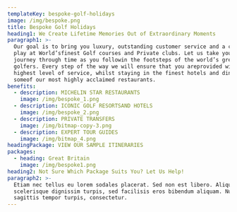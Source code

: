 ```yaml
---
templateKey: bespoke-golf-holidays
image: /img/bespoke.png
title: Bespoke Golf Holidays
heading1: We Create Lifetime Memories Out of Extraordinary Moments
paragraph1: >-
  Our goal is to bring you luxury, outstanding customer service and a chance to
  play at World’sfinest Golf courses and Private clubs. Let us take you on a
  journey through time as you followin the footsteps of the world’s great
  golfers. Every step of the way we will ensure that you areprovided with the
  highest level of service, whilst staying in the finest hotels and dining in
  someof our most highly acclaimed restaurants.
benefits:
  - description: MICHELIN STAR RESTAURANTS
    image: /img/bespoke_1.png
  - description: ICONIC GOLF RESORTSAND HOTELS
    image: /img/bespoke_2.png
  - description: PRIVATE TRANSFERS
    image: /img/bitmap-copy-3.png
  - description: EXPERT TOUR GUIDES
    image: /img/bitmap_4.png
headingPackage: VIEW OUR SAMPLE ITINERARIES
packages:
  - heading: Great Britain
    image: /img/bespoke1.png
heading2: Not Sure Which Package Suits You? Let Us Help!
paragraph2: >-
  Etiam nec tellus eu lorem sodales placerat. Sed non est libero. Aliquam
  scelerisque dignissim turpis, sed facilisis eros bibendum aliquam. Nulla
  sagittis tempor turpis, consectetur.
---
```


